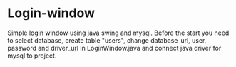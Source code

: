 # Login-window
Simple login window using java swing and mysql. Before the start you need to select database, create table "users", change database_url, user, password and driver_url in LoginWindow.java and connect java driver for mysql to project.
